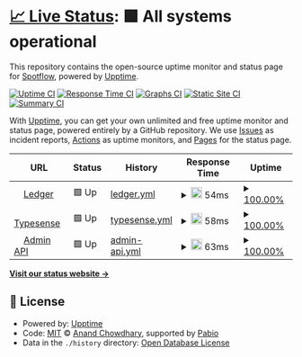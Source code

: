 # [📈 Live Status](https://Spotflow-One.github.io/pivate-status): <!--live status--> **🟩 All systems operational**

This repository contains the open-source uptime monitor and status page for [Spotflow](https://spotflow.one), powered by [Upptime](https://github.com/upptime/upptime).

[![Uptime CI](https://github.com/Spotflow-One/pivate-status/workflows/Uptime%20CI/badge.svg)](https://github.com/Spotflow-One/pivate-status/actions?query=workflow%3A%22Uptime+CI%22)
[![Response Time CI](https://github.com/Spotflow-One/pivate-status/workflows/Response%20Time%20CI/badge.svg)](https://github.com/Spotflow-One/pivate-status/actions?query=workflow%3A%22Response+Time+CI%22)
[![Graphs CI](https://github.com/Spotflow-One/pivate-status/workflows/Graphs%20CI/badge.svg)](https://github.com/Spotflow-One/pivate-status/actions?query=workflow%3A%22Graphs+CI%22)
[![Static Site CI](https://github.com/Spotflow-One/pivate-status/workflows/Static%20Site%20CI/badge.svg)](https://github.com/Spotflow-One/pivate-status/actions?query=workflow%3A%22Static+Site+CI%22)
[![Summary CI](https://github.com/Spotflow-One/pivate-status/workflows/Summary%20CI/badge.svg)](https://github.com/Spotflow-One/pivate-status/actions?query=workflow%3A%22Summary+CI%22)

With [Upptime](https://upptime.js.org), you can get your own unlimited and free uptime monitor and status page, powered entirely by a GitHub repository. We use [Issues](https://github.com/Spotflow-One/pivate-status/issues) as incident reports, [Actions](https://github.com/Spotflow-One/pivate-status/actions) as uptime monitors, and [Pages](https://Spotflow-One.github.io/pivate-status) for the status page.

<!--start: status pages-->
<!-- This summary is generated by Upptime (https://github.com/upptime/upptime) -->
<!-- Do not edit this manually, your changes will be overwritten -->
<!-- prettier-ignore -->
| URL | Status | History | Response Time | Uptime |
| --- | ------ | ------- | ------------- | ------ |
| <img alt="" src="https://icons.duckduckgo.com/ip3/ledger-api.spotflow.co.ico" height="13"> [Ledger](https://ledger-api.spotflow.co/) | 🟩 Up | [ledger.yml](https://github.com/Spotflow-One/private-status/commits/HEAD/history/ledger.yml) | <details><summary><img alt="Response time graph" src="./graphs/ledger/response-time-week.png" height="20"> 54ms</summary><br><a href="https://Spotflow-One.github.io/private-status/history/ledger"><img alt="Response time 50" src="https://img.shields.io/endpoint?url=https%3A%2F%2Fraw.githubusercontent.com%2FSpotflow-One%2Fprivate-status%2FHEAD%2Fapi%2Fledger%2Fresponse-time.json"></a><br><a href="https://Spotflow-One.github.io/private-status/history/ledger"><img alt="24-hour response time 53" src="https://img.shields.io/endpoint?url=https%3A%2F%2Fraw.githubusercontent.com%2FSpotflow-One%2Fprivate-status%2FHEAD%2Fapi%2Fledger%2Fresponse-time-day.json"></a><br><a href="https://Spotflow-One.github.io/private-status/history/ledger"><img alt="7-day response time 54" src="https://img.shields.io/endpoint?url=https%3A%2F%2Fraw.githubusercontent.com%2FSpotflow-One%2Fprivate-status%2FHEAD%2Fapi%2Fledger%2Fresponse-time-week.json"></a><br><a href="https://Spotflow-One.github.io/private-status/history/ledger"><img alt="30-day response time 52" src="https://img.shields.io/endpoint?url=https%3A%2F%2Fraw.githubusercontent.com%2FSpotflow-One%2Fprivate-status%2FHEAD%2Fapi%2Fledger%2Fresponse-time-month.json"></a><br><a href="https://Spotflow-One.github.io/private-status/history/ledger"><img alt="1-year response time 50" src="https://img.shields.io/endpoint?url=https%3A%2F%2Fraw.githubusercontent.com%2FSpotflow-One%2Fprivate-status%2FHEAD%2Fapi%2Fledger%2Fresponse-time-year.json"></a></details> | <details><summary><a href="https://Spotflow-One.github.io/private-status/history/ledger">100.00%</a></summary><a href="https://Spotflow-One.github.io/private-status/history/ledger"><img alt="All-time uptime 99.98%" src="https://img.shields.io/endpoint?url=https%3A%2F%2Fraw.githubusercontent.com%2FSpotflow-One%2Fprivate-status%2FHEAD%2Fapi%2Fledger%2Fuptime.json"></a><br><a href="https://Spotflow-One.github.io/private-status/history/ledger"><img alt="24-hour uptime 100.00%" src="https://img.shields.io/endpoint?url=https%3A%2F%2Fraw.githubusercontent.com%2FSpotflow-One%2Fprivate-status%2FHEAD%2Fapi%2Fledger%2Fuptime-day.json"></a><br><a href="https://Spotflow-One.github.io/private-status/history/ledger"><img alt="7-day uptime 100.00%" src="https://img.shields.io/endpoint?url=https%3A%2F%2Fraw.githubusercontent.com%2FSpotflow-One%2Fprivate-status%2FHEAD%2Fapi%2Fledger%2Fuptime-week.json"></a><br><a href="https://Spotflow-One.github.io/private-status/history/ledger"><img alt="30-day uptime 100.00%" src="https://img.shields.io/endpoint?url=https%3A%2F%2Fraw.githubusercontent.com%2FSpotflow-One%2Fprivate-status%2FHEAD%2Fapi%2Fledger%2Fuptime-month.json"></a><br><a href="https://Spotflow-One.github.io/private-status/history/ledger"><img alt="1-year uptime 99.98%" src="https://img.shields.io/endpoint?url=https%3A%2F%2Fraw.githubusercontent.com%2FSpotflow-One%2Fprivate-status%2FHEAD%2Fapi%2Fledger%2Fuptime-year.json"></a></details>
| <img alt="" src="https://icons.duckduckgo.com/ip3/typesense.spotflow.co.ico" height="13"> [Typesense](https://typesense.spotflow.co/health) | 🟩 Up | [typesense.yml](https://github.com/Spotflow-One/private-status/commits/HEAD/history/typesense.yml) | <details><summary><img alt="Response time graph" src="./graphs/typesense/response-time-week.png" height="20"> 58ms</summary><br><a href="https://Spotflow-One.github.io/private-status/history/typesense"><img alt="Response time 51" src="https://img.shields.io/endpoint?url=https%3A%2F%2Fraw.githubusercontent.com%2FSpotflow-One%2Fprivate-status%2FHEAD%2Fapi%2Ftypesense%2Fresponse-time.json"></a><br><a href="https://Spotflow-One.github.io/private-status/history/typesense"><img alt="24-hour response time 74" src="https://img.shields.io/endpoint?url=https%3A%2F%2Fraw.githubusercontent.com%2FSpotflow-One%2Fprivate-status%2FHEAD%2Fapi%2Ftypesense%2Fresponse-time-day.json"></a><br><a href="https://Spotflow-One.github.io/private-status/history/typesense"><img alt="7-day response time 58" src="https://img.shields.io/endpoint?url=https%3A%2F%2Fraw.githubusercontent.com%2FSpotflow-One%2Fprivate-status%2FHEAD%2Fapi%2Ftypesense%2Fresponse-time-week.json"></a><br><a href="https://Spotflow-One.github.io/private-status/history/typesense"><img alt="30-day response time 52" src="https://img.shields.io/endpoint?url=https%3A%2F%2Fraw.githubusercontent.com%2FSpotflow-One%2Fprivate-status%2FHEAD%2Fapi%2Ftypesense%2Fresponse-time-month.json"></a><br><a href="https://Spotflow-One.github.io/private-status/history/typesense"><img alt="1-year response time 51" src="https://img.shields.io/endpoint?url=https%3A%2F%2Fraw.githubusercontent.com%2FSpotflow-One%2Fprivate-status%2FHEAD%2Fapi%2Ftypesense%2Fresponse-time-year.json"></a></details> | <details><summary><a href="https://Spotflow-One.github.io/private-status/history/typesense">100.00%</a></summary><a href="https://Spotflow-One.github.io/private-status/history/typesense"><img alt="All-time uptime 99.96%" src="https://img.shields.io/endpoint?url=https%3A%2F%2Fraw.githubusercontent.com%2FSpotflow-One%2Fprivate-status%2FHEAD%2Fapi%2Ftypesense%2Fuptime.json"></a><br><a href="https://Spotflow-One.github.io/private-status/history/typesense"><img alt="24-hour uptime 100.00%" src="https://img.shields.io/endpoint?url=https%3A%2F%2Fraw.githubusercontent.com%2FSpotflow-One%2Fprivate-status%2FHEAD%2Fapi%2Ftypesense%2Fuptime-day.json"></a><br><a href="https://Spotflow-One.github.io/private-status/history/typesense"><img alt="7-day uptime 100.00%" src="https://img.shields.io/endpoint?url=https%3A%2F%2Fraw.githubusercontent.com%2FSpotflow-One%2Fprivate-status%2FHEAD%2Fapi%2Ftypesense%2Fuptime-week.json"></a><br><a href="https://Spotflow-One.github.io/private-status/history/typesense"><img alt="30-day uptime 99.94%" src="https://img.shields.io/endpoint?url=https%3A%2F%2Fraw.githubusercontent.com%2FSpotflow-One%2Fprivate-status%2FHEAD%2Fapi%2Ftypesense%2Fuptime-month.json"></a><br><a href="https://Spotflow-One.github.io/private-status/history/typesense"><img alt="1-year uptime 99.96%" src="https://img.shields.io/endpoint?url=https%3A%2F%2Fraw.githubusercontent.com%2FSpotflow-One%2Fprivate-status%2FHEAD%2Fapi%2Ftypesense%2Fuptime-year.json"></a></details>
| <img alt="" src="https://icons.duckduckgo.com/ip3/admin-api.spotflow.co.ico" height="13"> [Admin API](https://admin-api.spotflow.co/api-docs) | 🟩 Up | [admin-api.yml](https://github.com/Spotflow-One/private-status/commits/HEAD/history/admin-api.yml) | <details><summary><img alt="Response time graph" src="./graphs/admin-api/response-time-week.png" height="20"> 63ms</summary><br><a href="https://Spotflow-One.github.io/private-status/history/admin-api"><img alt="Response time 57" src="https://img.shields.io/endpoint?url=https%3A%2F%2Fraw.githubusercontent.com%2FSpotflow-One%2Fprivate-status%2FHEAD%2Fapi%2Fadmin-api%2Fresponse-time.json"></a><br><a href="https://Spotflow-One.github.io/private-status/history/admin-api"><img alt="24-hour response time 55" src="https://img.shields.io/endpoint?url=https%3A%2F%2Fraw.githubusercontent.com%2FSpotflow-One%2Fprivate-status%2FHEAD%2Fapi%2Fadmin-api%2Fresponse-time-day.json"></a><br><a href="https://Spotflow-One.github.io/private-status/history/admin-api"><img alt="7-day response time 63" src="https://img.shields.io/endpoint?url=https%3A%2F%2Fraw.githubusercontent.com%2FSpotflow-One%2Fprivate-status%2FHEAD%2Fapi%2Fadmin-api%2Fresponse-time-week.json"></a><br><a href="https://Spotflow-One.github.io/private-status/history/admin-api"><img alt="30-day response time 60" src="https://img.shields.io/endpoint?url=https%3A%2F%2Fraw.githubusercontent.com%2FSpotflow-One%2Fprivate-status%2FHEAD%2Fapi%2Fadmin-api%2Fresponse-time-month.json"></a><br><a href="https://Spotflow-One.github.io/private-status/history/admin-api"><img alt="1-year response time 57" src="https://img.shields.io/endpoint?url=https%3A%2F%2Fraw.githubusercontent.com%2FSpotflow-One%2Fprivate-status%2FHEAD%2Fapi%2Fadmin-api%2Fresponse-time-year.json"></a></details> | <details><summary><a href="https://Spotflow-One.github.io/private-status/history/admin-api">100.00%</a></summary><a href="https://Spotflow-One.github.io/private-status/history/admin-api"><img alt="All-time uptime 100.00%" src="https://img.shields.io/endpoint?url=https%3A%2F%2Fraw.githubusercontent.com%2FSpotflow-One%2Fprivate-status%2FHEAD%2Fapi%2Fadmin-api%2Fuptime.json"></a><br><a href="https://Spotflow-One.github.io/private-status/history/admin-api"><img alt="24-hour uptime 100.00%" src="https://img.shields.io/endpoint?url=https%3A%2F%2Fraw.githubusercontent.com%2FSpotflow-One%2Fprivate-status%2FHEAD%2Fapi%2Fadmin-api%2Fuptime-day.json"></a><br><a href="https://Spotflow-One.github.io/private-status/history/admin-api"><img alt="7-day uptime 100.00%" src="https://img.shields.io/endpoint?url=https%3A%2F%2Fraw.githubusercontent.com%2FSpotflow-One%2Fprivate-status%2FHEAD%2Fapi%2Fadmin-api%2Fuptime-week.json"></a><br><a href="https://Spotflow-One.github.io/private-status/history/admin-api"><img alt="30-day uptime 100.00%" src="https://img.shields.io/endpoint?url=https%3A%2F%2Fraw.githubusercontent.com%2FSpotflow-One%2Fprivate-status%2FHEAD%2Fapi%2Fadmin-api%2Fuptime-month.json"></a><br><a href="https://Spotflow-One.github.io/private-status/history/admin-api"><img alt="1-year uptime 100.00%" src="https://img.shields.io/endpoint?url=https%3A%2F%2Fraw.githubusercontent.com%2FSpotflow-One%2Fprivate-status%2FHEAD%2Fapi%2Fadmin-api%2Fuptime-year.json"></a></details>

<!--end: status pages-->

[**Visit our status website →**](https://Spotflow-One.github.io/pivate-status)

## 📄 License

- Powered by: [Upptime](https://github.com/upptime/upptime)
- Code: [MIT](./LICENSE) © [Anand Chowdhary](https://anandchowdhary.com), supported by [Pabio](https://pabio.com)
- Data in the `./history` directory: [Open Database License](https://opendatacommons.org/licenses/odbl/1-0/)
